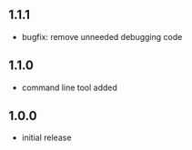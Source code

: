 1.1.1
-----
* bugfix: remove unneeded debugging code

1.1.0
-----
* command line tool added

1.0.0
-----
* initial release
